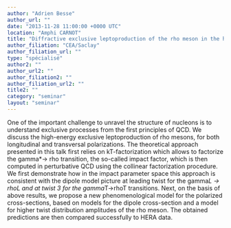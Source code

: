 ```yaml
---
author: "Adrien Besse"
author_url: ""
date: "2013-11-28 11:00:00 +0000 UTC"
location: "Amphi CARNOT"
title: "Diffractive exclusive leptoproduction of the rho meson in the high energy limit beyond the leading twist"
author_filiation: "CEA/Saclay"
author_filiation_url: ""
type: "spécialisé"
author2: ""
author_url2: ""
author_filiation2: ""
author_filiation_url2: ""
title2: ""
category: "seminar" 
layout: "seminar"
---
```

One of the important challenge to unravel the structure of nucleons is to understand exclusive processes from the first principles of QCD. We discuss the high-energy exclusive leptoproduction of rho mesons, for both longitudinal and transversal polarizations. The theoretical approach presented in this talk first relies on kT-factorization which allows to factorize the gamma*-&gt; rho transition, the so-called impact factor, which is then computed in perturbative QCD using the collinear factorization procedure. We first demonstrate how in the impact parameter space this approach is consistent with the dipole model picture at leading twist for the gamma*L -&gt; rhoL and at twist 3 for the gamma*T-&gt;rhoT transitions. Next, on the basis of above results, we propose a new phenomenological model for the polarized cross-sections, based on models for the dipole cross-section and a model for higher twist distribution amplitudes of the rho meson. The obtained predictions are then compared successfully to HERA data.
